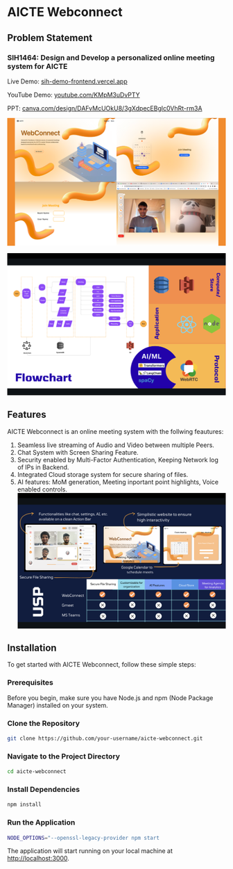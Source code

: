 # AICTE Webconnect

## Problem Statement
### SIH1464: Design and Develop a personalized online meeting system for AICTE

Live Demo: [sih-demo-frontend.vercel.app](sih-demo-fronted.vercel.app/)

YouTube Demo: [youtube.com/KMpM3uDvPTY](youtu.be/KMpM3uDvPTY)

PPT: [canva.com/design/DAFvMcUOkU8/3gXdpecEBglc0VhRt-rm3A](canva.com/design/DAFvMcUOkU8/3gXdpecEBglc0VhRt-rm3A)

![Screenshots](https://github.com/Archit381/aicte-webconnect/blob/main/preview.png) 

![Flowchart](https://github.com/Archit381/aicte-webconnect/blob/main/flowchart.png)

## Features
AICTE Webconnect is an online meeting system with the follwing feautures:
1) Seamless live streaming of Audio and Video between multiple Peers.
2) Chat System with Screen Sharing Feature.
3) Security enabled by Multi-Factor Authentication, Keeping Network log of IPs in Backend.
4) Integrated Cloud storage system for secure sharing of files.
5) AI features: MoM generation, Meeting inportant point highlights, Voice enabled controls.
![Features](https://github.com/Archit381/aicte-webconnect/blob/main/Features.png)

## Installation

To get started with AICTE Webconnect, follow these simple steps:

### Prerequisites

Before you begin, make sure you have Node.js and npm (Node Package Manager) installed on your system.

### Clone the Repository

```bash
git clone https://github.com/your-username/aicte-webconnect.git
```

### Navigate to the Project Directory

```bash
cd aicte-webconnect
```

### Install Dependencies

```bash
npm install
```

### Run the Application

```bash
NODE_OPTIONS="--openssl-legacy-provider npm start
```

The application will start running on your local machine at [http://localhost:3000](http://localhost:3000).
